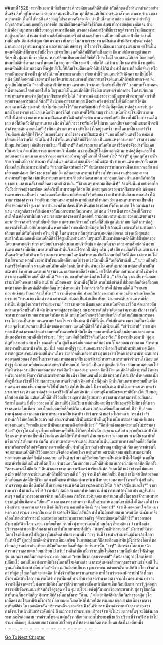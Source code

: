 ##บทที่ 1528: พวกฝืนชะตาฟ้าที่แข็งแกร่ง
ศึกระดับแดนศักดิ์สิทธิ์ต่างกับศึกของขั้วอำนาจห้าดาวอย่างสิ้นเชิง
สิ่งที่อยู่ในครรลองสายตาอลหม่านปั่นป่วน ทุกที่ล้วนแต่เป็นการเข่นฆ่าสังหาร
อาณาบริเวณของสนามรบกินพื้นที่ไปไกลยิ่ง ด้วยเหตุนี้ขั้วอำนาจทั้งสองจึงแบ่งเป็นสี่สนามรบย่อย แต่ละแห่งต่างมีผู้บัญชาการหนึ่งคนคอยบัญชาการศึก
สมาชิกฝั่งแดนศักดิ์สิทธิ์ชีวิตแบ่งหน้าที่การต่อสู้อย่างชัดเจน
ข้างหน้าคือคนบุกทะลวงที่เชี่ยวชาญด้านการป้องกัน ตรงกลางคือสมาชิกที่เชี่ยวชาญด้านการโจมตีและการต่อสู้ระยะไกล ส่วนสมาชิกข้างหลังรับผิดชอบเสริมกำลังและรักษา
แต่ฝั่งพวกฝืนชะตาฟ้าก็แบ่งเช่นนี้เหมือนกัน อีกทั้งยังมีลูกเล่นแพรวพราวยิ่งกว่า
ในสนามรบของพวกฝืนชะตาฟ้ามีเรือรบประเภทต่อสู้มากมาย อาวุธทรงพลานุภาพ และค่ายกลพิเศษต่างๆ ทำให้การโจมตีของพวกเขารุนแรงมาก ต่อให้เป็นแดนศักดิ์สิทธิ์ก็ยากจะรับมือไหว
แม้จะเป็นแดนศักดิ์สิทธิ์ชีวิตที่แข็งแกร่ง มีแพทย์เชี่ยวชาญด้านการรักษาฟื้นฟูมากเพียงพอก็ตาม
หากเปลี่ยนเป็นแดนศักดิ์สิทธิ์ทั่วไปจะไม่มีโอกาสชนะได้เลย ไม่แปลกที่แดนศักดิ์สิทธิ์เทพลวงตาในตอนนั้นจะถูกพวกฝืนชะตาฟ้าบุกยึดได้
แต่ว่าพวกฝืนชะตาฟ้าเพิ่งจะบุกยึดแดนศักดิ์สิทธิ์เทพลวงตา ฟื้นฟูกำลังไม่กี่ปีก็มาโจมตีแดนศักดิ์สิทธิ์ชีวิต ช่างทำให้คนเหลือเชื่อจริงๆ
หรือพวกฝืนชะตาฟ้าจะฟื้นฟูกำลังได้ภายในระยะเวลาสั้นๆ เพียงเท่านี้?
แน่นอนว่ายังมีอีกความเป็นไปได้หนึ่ง นั่นก็คือพวกฝืนชะตาฟ้าใช้ข้อได้เปรียบด้านกำลังที่มากกว่าเข้าโจมตีแดนศักดิ์สิทธิ์เทพลวงตา จึงสูญเสียไม่มากนัก
“พวกฝืนชะตาฟ้ามีทายาทเนตรเทพเจ้ามากมายถึงเพียงนี้เชียวรึ!”
จอมเทพขั้นสามคนหนึ่งทอดถอนใจอย่างอดไม่ได้
ในฐานะที่เป็นแดนศักดิ์สิทธิ์ซึ่งมีเนตรเทพเจ้าปกครอง ในด้านจำนวนทายาทเนตรเทพเจ้ากลับสู้พวกฝืนชะตาฟ้าไม่ได้
“ท่าทางพลังแฝงของพวกฝืนชะตาฟ้าจะมากเกินกว่าที่พวกเราคาดการณ์เอาไว้นัก!”
สีหน้าของราชาเทพหวาเฟิงคร่ำเคร่ง
แต่เขาก็ไม่ได้กังวลเท่าใดนัก สถานการณ์ศึกของระดับล่างไม่ส่งผลอะไรให้กับการแพ้ชนะนัก
ที่สำคัญที่สุดคือการต่อสู้ของระดับสูง และฝั่งของพวกเขามีนายเหนือหัวเนตรชีวิต!
ราชาเทพที่ได้รับสมญาว่านายเหนือหัวจะโจมตีราชาเทพทั่วไปได้อย่างง่ายดาย หากพวกฝืนชะตาฟ้าไม่มีพลังที่จะต้านทานนายเหนือหัว ก็แทบไม่มีโอกาสชนะได้เลย
ต่อให้มีพลังที่ต้านทานนายเหนือหัวได้ก็เกรงว่าจะรับมือได้ไม่นาน นอกเสียจากพวกฝืนชะตาฟ้าจะมีกำลังรบระดับนายเหนือหัว!
เพียงแต่ราชาเทพหวาเฟิงไม่เข้าใจอยู่จุดหนึ่ง เหตุใดพวกฝืนชะตาฟ้าจึงโจมตีแดนศักดิ์สิทธิ์ชีวิต?
ในตอนนี้เอง ทางฝั่งของพวกฝืนชะตาฟ้า
“นายเหนือหัวเนตรชีวิต ยอมแพ้เสียเลยมิดีกว่าหรือ จะได้ไม่ทำให้ทั่วทั้งแดนศักดิ์สิทธิ์ชีวิตกลายเป็นแดนแห่งความตาย!”
เจ้าสวรรค์ยกยิ้มมุมปากน้อยๆ เอ่ยเสียงราบเรียบ
“ไม่มีทาง!”
สีหน้าของนายเหนือหัวเนตรชีวิตจริงจังอย่างที่ไม่เคยเป็นมาก่อน
ถึงแม้ในบรรดาเนตรเทพเจ้าทั้งแปด นางจะเป็นผู้ที่ไม่เชี่ยวชาญด้านการต่อสู้ที่สุดและก็ไม่ชอบสงคราม แต่เนตรเทพเจ้าจะยอมแพ้ คอยยืมจมูกผู้อื่นหายใจได้อย่างไร?
“ฮ่าๆ!”
ผู้คุมกฎหัวเราะชั่วร้าย จากนั้นบัญชาการลงมา
ทันใดนั้น บนสนามรบของฝั่งพวกฝืนชะตาฟ้า ทายาทเนตรเทพเจ้าทั้งหลายเริ่มเคลื่อนที่และมารวมตัวกัน
“พวกเขาคิดจะทำอะไร?”
นัยน์ตาของราชาเทพหวาเฟิงฉายแววสงสัย
แต่เสี้ยวขณะต่อมา สีหน้าของเขาก็หนักอึ้ง
กลิ่นอายเนตรเทพเจ้าที่ชวนให้หวาดผวาแผ่ระลอกมาจากสนามรบทั่วทุกทิศ
เห็นเพียงทายาทเนตรเทพเจ้าอย่างน้อยสามคน มากสุดแปดคน สำแดงเคล็ดวิชาลับบางอย่าง ผสานพลังสายเลือดดวงตาเข้าด้วยกัน
“วิชาเนตรเทพรวมเป็นหนึ่ง!”
จ้าวเฟิงพึมพำอย่างตกใจ ทั้งยังสำรวจอย่างละเอียด
เคล็ดวิชานี้สามารถพูดได้ว่าเป็นไพ่ตายสุดยอดของพวกฝืนชะตาฟ้า พลังของเนตรเทพรวมเป็นหนึ่ง จนถึงตอนนี้เหมือนจะมีเพียงพลังดั้งเดิมของจ้าวเฟิงเท่านั้นที่สามารถลบล้างได้
จากการมองสำรวจ จ้าวเฟิงพบว่าบนสนามรบส่วนมากมีคนห้าถึงหกคนสำแดงเนตรเทพรวมเป็นหนึ่ง อัตราความสำเร็จสูงมาก
การสำแดงพลังแปดคนมีให้เห็นค่อนข้างน้อย ทั้งยังยากมาก ใช้เวลาค่อนข้างนาน หากถูกขัดขวางก็ยังต้องเจอกับผลกระทบกลับมหาศาล
แน่นอน ที่จ้าวเฟิงสำรวจเรื่องนี้ก็เพราะสนใจในเคล็ดวิชานี้ยิ่งนัก
ด้วยขอบเขตพลังของเขาในตอนนี้ รวมกับเนตรเทพมายาระดับเนตรเทพเจ้า อยากสำรวจสมาชิกระดับขั้นต่ำสำแดงเนตรเทพเจ้ารวมเป็นหนึ่งก็สืบข้อมูลได้มากมาย
คิดถึงการต่อสู้ของระดับขั้นเดียวกันในตอนนั้น หากเคล็ดวิชาของอีกฝ่ายไม่สูงเกินไปแล้วละก็ เขากระทั่งสามารถลอกเลียนแบบได้ทันทีด้วยซ้ำ
ครืน ฟู่ ฟู่!
ในสนามรบ กลิ่นอายเนตรเทพเจ้าลอยอวล สร้างพลังสยบต่อสมาชิกทั้งหมดของฝั่งแดนศักดิ์สิทธิ์ได้สูงเป็นอย่างมาก
ในฐานะที่เป็นสมาชิกแดนศักดิ์สิทธิ์ซึ่งปกครองโดยเนตรเทพเจ้า พวกเขาย่อมยำเกรงต่อเนตรเทพเจ้ายิ่งนัก แต่ตอนนี้พวกเขาสามารถสัมผัสกลิ่นอายเนตรเทพเจ้าที่มีเพียงเนตรเทพชีวิตเท่านั้นจึงจะมีได้จากฝั่งศัตรู
ครืน ตูม!
เสียงระเบิดดังขึ้นบนสนามรบ สั่นสะเทือนทั่วฟ้าดิน
พลังของเนตรเทพรวมเป็นหนึ่งสังหารสมาชิกฝั่งแดนศักดิ์สิทธิ์ได้อย่างง่ายดาย
ไม่ถึงเสี้ยวขณะ พวกฝืนชะตาฟ้าทั้งหมดก็เคลื่อนพลไปข้างหน้านับหมื่นลี้
“เคล็ดวิชาลับนี้…”
นายเหนือหัวเนตรชีวิตตื่นตกใจ
นางแค่เคยได้ยินเคล็ดวิชาลับนี้เท่านั้น ตัวเองไม่เคยเห็นมาก่อน
แต่ตอนนี้พวกฝืนชะตาฟ้าใช้ทายาทเนตรเทพเจ้าจำนวนมากสำแดงเคล็ดวิชาลับนี้ ทำให้ได้เปรียบอย่างมหาศาลในชั่วพริบตา และบดขยี้ฝั่งแดนศักดิ์สิทธิ์ได้
“รายงาน กองทัพทิศเหนือต้านไม่ได้...”
เสียงวิญญาณเสียงหนึ่งลอยเข้ามาในหัวของหวาเฟิงผ่านป้ายในมือของเขา
ด้านหนึ่งสู้ไม่ได้ หากไม่ส่งกำลังไปช่วยเหลือก็ต้องสั่งถอย
แต่ทว่าตอนนี้แดนศักดิ์สิทธิ์เคลื่อนไหวทั้งหมดแล้ว ไม่อาจส่งกำลังเสริมไปช่วยเหลือได้
“รายงาน กองทัพทิศตะวันออกต้านไม่ไหว!”
ข่าวหนึ่งส่งมาอีก ทำเอาสีหน้าของราชาเทพหวาเฟิงเคร่งเครียดเกินบรรยาย
“ท่านนายเหนือหัว สนามรบระดับล่างตกเป็นฝ่ายเสียเปรียบ ต้องยกระดับสถานการณ์ศึกเท่านั้น ส่งผู้แข็งแกร่งเข้าร่วมสงคราม!”
ราชาเทพหวาเฟิงเสนอต่อนายเหนือหัวเนตรชีวิต
ต้องยกระดับสถานการณ์รบขึ้นทันที ดำเนินการต่อสู้ของระดับสูง สนามรบระดับต่ำจำต้องลดจำนวนสมาชิกลง เช่นนี้จะสามารถลดจำนวนการบาดเจ็บล้มตายได้
นายเหนือหัวเนตรชีวิตพยักหน้า เห็นด้วยกับแผนการของเขา
ไม่ว่าจะเป็นทายาทเนตรเทพเจ้าอะไร พวกฝืนชะตาฟ้าก็มีทั้งนั้น ทั้งยังมีเนตรเทพเรวมเป็นหนึ่งอีกด้วย จุดนี้แทบจะกลายเป็นไพ่ตายของพวกเขา แดนศักดิ์สิทธิ์ก็ทำได้เพียงแค่นี้
“เข้าร่วมรบ!”
ราชาเทพหวาเฟิงรีบส่งกระแสจิตแก่จอมเทพทั้งหลายทันที
ทันใดนั้น จอมเทพขั้นหนึ่งเกือบสิบคนและจอมเทพขั้นสองอีกจำนวนหนึ่งก็เข้าร่วมรบ
“ฮ่าๆ แดนศักดิ์สิทธิ์ชีวิตก็แค่นี้เองหรือ!”
ฝั่งพวกฝืนชะตาฟ้า ผู้คุมกฎหัวเราะอย่างสบายใจ
ขณะเดียวกัน ผู้แข็งแกร่งขั้นจอมเทพสิบกว่าคนก็โผล่ออกมาจากอาณาจักรเทพของพวกฝืนชะตาฟ้า
ครืน ตูม บึ้ม!
จอมเทพที่จู่ๆ ทะยานออกมาของทั้งสองฝั่งเข้าปะทะกันอย่างดุเดือด
การต่อสู้ระดับจอมเทพดังสนั่นหวั่นไหว ระลอกคลื่นพลังค่อนข้างรุนแรง ทำให้คนของสนามรบระดับล่างค่อยๆลดน้อยลง
ถึงแม้ในบรรดาจอมเทพของพวกฝืนชะตาฟ้าจะมีทายาทเนตรเทพเจ้าจำนวนไม่น้อย
แต่ถ้าจู่ๆ ดึงจอมเทพที่สำแดงเนตรเทพเจ้าทั้งหลายไป ก็เท่ากับเป็นการสูญเสียกำลังรบจอมเทพหลายคนไปทันที สร้างความเสียหายต่อสถานการณ์ศึกทั้งหมดอย่างมหาศาล
อีกทั้งฝั่งแดนศักดิ์สิทธิ์สามารถใช้ทหารหน่วยกล้าตายขัดขวางวิชาเนตรเทพรวมเป็นหนึ่ง เสียคนคนหนึ่งแต่สามารถทำให้สมาชิกทั้งหลายของฝั่งศัตรูที่สำแดงวิชานี้ได้รับผลกระทบจนบาดเจ็บหนัก คิดอย่างไรก็คุ้มค่า
ดังนั้นวิชาเนตรเทพรวมเป็นหนึ่งบนสนามรบของขั้นจอมเทพจึงใช้ไม่ได้แล้ว
ต่อให้เป็นเช่นนี้ ฝั่งพวกฝืนชะตาฟ้าก็มีทายาทเนตรเทพเจ้าประเภทต่างๆ ส่วนการต่อสู้ของเนตรชีวิตก็ไม่โดดเด่นนัก ด้วยเหตุนี้พวกฝืนชะตาฟ้าก็ยังคงได้เปรียบอยู่เล็กน้อยเช่นเดิม
แต่แดนศักดิ์สิทธิ์ชีวิตเชี่ยวชาญการต่อสู้ระยะยาว ความสามารถด้านการป้องกันและรักษาโดดเด่น ยิ่งยื้อเวลาออกไปได้นานก็ยิ่งได้เปรียบ
แต่น่าเสียดายที่พวกฝืนชะตาฟ้าไม่มีทางให้พวกเขาสมหวัง
ในเมื่อพวกเขาโจมตีแดนศักดิ์สิทธิ์ชีวิต แน่นอนว่าต้องเตรียมตัวมาอย่างดี
ฟิ้ว! ฟิ้ว!
จอมเทพพุ่งออกมาจากอาณาจักรเทพของพวกฝืนชะตาฟ้า เข้าร่วมรบด้วยอย่างไม่ขาดสาย
กระทั่งว่าเจ้าตำหนักก็เริ่มเคลื่อนไหวแล้ว
พลังของเจ้าตำหนักฝั่งฝืนชะตาฟ้าเป็นผู้ไร้พ่ายในบรรดาจอมเทพขั้นสองอย่างแน่นอน
“พวกฝืนชะตาฟ้ามีจอมเทพมากถึงเพียงนี้เชียว!”
“อีกทั้งพลังของแต่ละคนยังไม่ธรรมดาด้วย!”
ผู้อาวุโสระดับสูงทั้งหลายฝั่งแดนศักดิ์สิทธิ์ชีวิตตกใจยิ่งนัก
สงครามระดับล่าง พวกฝืนชะตาฟ้าใช้วิชาเนตรเทพรวมเป็นหนึ่งโจมตีแดนศักดิ์สิทธิ์ให้พ่ายแพ้
ส่วนสนามรบของจอมเทพ พวกฝืนชะตาฟ้าก็แข็งแกร่งไร้เทียมทานเช่นกัน ทายาทเนตรเทพเจ้าแต่ละประเภทในนั้น และทายาทสายเลือดยี่สิบอันดับแรกหรือกระทั่งสิบอันดับแรกของรายชื่อหมื่นเผ่าพันธุ์โบราณต่างปรากฏ
เผชิญหน้ากับเหตุการณ์เช่นนี้ จอมเทพแดนศักดิ์สิทธิ์ชีวิตแต่ละคนจึงต้องเคลื่อนไหว
แต่สุดท้าย คนระดับจอมเทพขั้นสามลงมาทั้งหลายของแดนศักดิ์สิทธิ์ต่างออกรบ แต่ในด้านจำนวนก็ยังเทียบกับพวกฝืนชะตาฟ้าไม่ได้อยู่ดี
พวกฝืนชะตาฟ้าที่แต่เดิมเป็นฝ่ายได้เปรียบ จำนวนคนก็มากกว่าแดนศักดิ์สิทธิ์ สถานการณ์กลับตาลปัตรอีกครั้ง
“สถานการณ์ไม่ดีแล้ว!”
สีหน้าของราชาเทพหวาเฟิงเคร่งเครียดยิ่งนัก
“ตอนนี้ถึงแม้ว่าข้าจะไม่เหมาะลงมือ แต่ก็อยากจะช่วยแดนศักดิ์สิทธิ์อีกแรงหนึ่ง!”
จู่ๆ จ้าวเฟิงก็เอ่ยปากขึ้น
ถึงแม้เขาไม่จำเป็นต้องออกศึกเพื่อแดนศักดิ์สิทธิ์ชีวิต แต่พวกฝืนชะตาฟ้าล้อมสังหารจ้าวเฟิงหลายต่อหลายครั้ง กระทั่งพุ่งเป้าเล่นงานจ้าวหยูเฟยเพื่อบีบบังคับให้เขายอมจำนน แค้นนี้เขาจะต้องชำระให้ได้
“เอ๋? เจ้ามีแผนอะไร?”
ราชาเทพหวาเฟิงถามขึ้น
พรึ่บ!
จ้าวเฟิงสะบัดมือ ร่างแยกทั้งหลายรวมทั้งมังกรทมิฬล้างโลกาปรากฏขึ้นทีละคนๆ
จากนั้น ทางของอาณาจักรเทพก็เปิดออก กำลังรบระดับจอมเทพจำนวนหนึ่งในอาณาจักรเทพมายาปรากฏตัวขึ้นทีละคน
“เยี่ยม!”
ดวงตาของราชาเทพหวาเฟิงเป็นประกาย
ตอนนี้เขาก็ยังไม่ได้เสนอให้จ้าวเฟิงเข้าร่วมสงคราม แต่จ้าวเฟิงยังมีบริวารมากมายถึงเพียงนี้
“ลงมือเถอะ!”
จ้าวเฟิงทอดถอนใจเสียงเบา
หากเขาเข้าร่วมรบ พวกฝืนชะตาฟ้าจะต้องใช้วิธีอะไรรับมือ ทำให้ไม่มีผลกับสถานการณ์นัก
ดังนั้นเขาจึงเลือกให้เหล่าบริวารลงมือและคอยแอบช่วยพวกเขาอย่างลับๆ
“ศึกระดับแดนศักดิ์สิทธิ์!”
แววตาของมังกรทมิฬล้างโลกาฉายแววเหี้ยมโหด จากนั้นพุ่งทะยานออกไป คนอื่นๆ ก็ตามติดมา
จ้าวเฟิงแบ่งบริวารของตัวเองเป็นสี่กองกำลัง เข้าไปในสนามรบทั้งสี่ทิศ
“มังกรโจมตีทำลายล้าง!”
มังกรทมิฬล้างโลกาโจมตีสังหารไปยังผู้อาวุโสเกล็ดดำขั้นสองคนหนึ่ง
“ฮ่าๆ วันนี้ข้าจะฆ่าเจ้าเผ่าพันธุ์มังกรล้างโลกาที่แท้จริง!”
ผู้อาวุโสเกล็ดดำหัวเราะเหี้ยมเกรียม ในกายของเขาก็มีสายเลือดเผ่าพันธุ์มังกรล้างโลกาไหลเวียนอยู่เช่นเดียวกัน เพียงแต่นั่นเป็นสายเลือดที่ปลูกถ่ายขึ้นเท่านั้น
“ฮ่าๆ!”
มังกรล้างโลกาเงยหน้าคำราม กวาดสายตาเหี้ยมเกรียมไป
ขวับ!
เหล็กดำชิ้นหนึ่งปรากฏขึ้นในมือเขา บนนั้นมีเปลวไฟสีดำคุกรุ่น แผ่กระจายกลิ่นอายแห่งความตายออกมา
“เศษเสี้ยวอาวุธบรรพชน!”
สีหน้าของผู้อาวุโสเกล็ดดำเปลี่ยนไป
ตอนนี้เอง มังกรทมิฬล้างโลกาก็โจมตีมาแล้ว เขากระตุ้นเศษเสี้ยวอาวุธบรรพชนเข้าโจมตี
ในฐานะที่เป็นมังกรล้างโลกาที่แท้จริง รวมกับมีเศษเสี้ยวอาวุธบรรพชน พลังของมังกรทมิฬล้างโลกาจึงเกินกว่าที่ผู้อาวุโสเกล็ดดำจะคาดคิด
อีกทั้งจ้าวเฟิงลงตราเนตรแห่งเทพไว้บนร่างของมังกรทมิฬล้างโลกา
มังกรทมิฬล้างโลกาสามารถได้รับการเพิ่มพลังบางส่วนของเจตจำนงดวงตา รวมทั้งเนตรเทพมายาของจ้าวเฟิงได้จากตรานี้
มังกรทมิฬล้างโลการู้สึกว่าทุกอย่างเบื้องหน้าชัดเจนขึ้นเกือบสิบเท่า การรับรู้ต่อทุกสรรรพสิ่งชัดเจนแม่นยำจนถึงขีดสูงสุด
ครืน ตูม เปรี้ยง!
หลังสู้กันหลายร้อยกระบวนท่า ผู้อาวุโสเกล็ดดำที่บาดเจ็บสาหัสก็ถูกมังกรทมิฬล้างโลกาสังหาร
“อ๊าก…”
ดวงอาทิตย์สีดำกลืนกินร่างของผู้อาวุโสเกล็ดดำ
ต่อให้เขามีร่างมังกรล้างโลกาอมตะก็มอดไหม้ไปภายใต้การเผาผลาญอย่างต่อเนื่องจากดวงอาทิตย์สีดำ
ในขณะเดียวกัน บริวารคนอื่นๆ ของจ้าวเฟิงก็ได้รับการเพิ่มพลังจากพลังดวงตาของเขา กำลังรบล้ำหน้าเกินกว่าระดับปกติ
ถึงแม้การเข้าร่วมรบของบริวารจ้าวเฟิงในระยะเวลาสั้นๆ จะไม่ส่งผลกระทบอะไรต่อสถานการณ์รบทั้งหมด
แต่หลังจากยืดเวลาออกไประยะหนึ่งแล้ว บริวารที่จ้าวเฟิงส่งเข้าไปร่วมรบก็ค่อยๆ ส่งผลขยายกว้างออกไปเรื่อยๆ ทำให้สงครามเกิดการเปลี่ยนแปลงในระดับหนึ่ง
………………………………………………………………..


[Go To Next Chapter]( ./385.md)